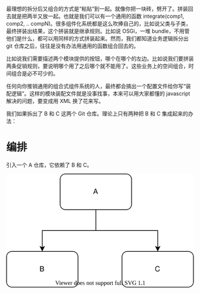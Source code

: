 最理想的拆分后又组合的方式是“粘贴”到一起。就像你把一块砖，劈开了。拼装回去就是把两半又放一起。也就是我们可以有一个通用的函数 integrate(comp1, comp2, .. compN)。很多组件化系统都是这么吹捧自己的，比如说父类与子类，最终拼装出结果，这个拼装就是继承规则。比如说 OSGi，一堆 bundle，不用管他们是什么，都可以用同样的方式拼装起来。然而，我们都知道业务逻辑拆分出 git 仓库之后，往往是没有办法用通用的函数组合回去的。

比如说我们需要描述两个模块提供的按钮，哪个在哪个的左边。比如说我们要拼装两条促销规则，要说明哪个用了之后哪个就不能用了。这些业务上的空间组合，时间组合是必不可少的。

任何向你推销通用的组合式组件系统的人，最终都会搞出一个配置文件给你写“装配逻辑”。这样的模块装配文件就是没事找事，本来可以用大家都懂的 javascript 解决的问题，要变成用 XML 换了花来写。

我们如果拆出了 B 和 C 这两个 Git 仓库。理论上只有两种把 B 和 C 集成起来的办法：

# 编排

引入一个 A 仓库，它依赖了 B 和 C。

![orchestration](./Integration-1.drawio.svg)